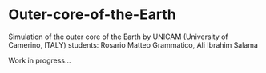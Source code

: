# Outer-core-of-the-Earth
Simulation of the outer core of the Earth by UNICAM (University of Camerino, ITALY) students: 
Rosario Matteo Grammatico, Ali Ibrahim Salama

Work in progress...
